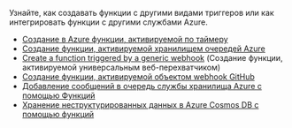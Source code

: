 Узнайте, как создавать функции с другими видами триггеров или как интегрировать функции с другими службами Azure.


+ [Создание в Azure функции, активируемой по таймеру](../articles/azure-functions/functions-create-scheduled-function.md) 
+ [Создание функции, активируемой хранилищем очередей Azure](../articles/azure-functions/functions-create-storage-queue-triggered-function.md) 
+ [Create a function triggered by a generic webhook](../articles/azure-functions/functions-create-generic-webhook-triggered-function.md) (Создание функции, активируемой универсальным веб-перехватчиком)
+ [Создание функции, активируемой объектом webhook GitHub](../articles/azure-functions/functions-create-github-webhook-triggered-function.md) 
+ [Добавление сообщений в очередь службы хранилища Azure с помощью Функций](../articles/azure-functions/functions-integrate-storage-queue-output-binding.md) 
+ [Хранение неструктурированных данных в Azure Cosmos DB с помощью функций](../articles/azure-functions/functions-integrate-store-unstructured-data-cosmosdb.md)
